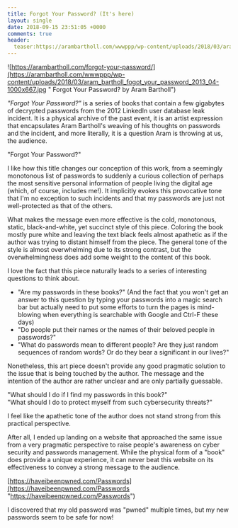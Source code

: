 ```yaml
---
title: Forgot Your Password? (It's here)
layout: single
date: 2018-09-15 23:51:05 +0000
comments: true
header:
  teaser:https://arambartholl.com/wwwppp/wp-content/uploads/2018/03/aram_bartholl_fogot_your_password_2013_04-1000x667.jpg " Forgot Your Password? by Aram Bartholl"
---
```

![https://arambartholl.com/forgot-your-password/](https://arambartholl.com/wwwppp/wp-content/uploads/2018/03/aram_bartholl_fogot_your_password_2013_04-1000x667.jpg " Forgot Your Password? by Aram Bartholl")

_"Forgot Your Password?"_ is a series of books that contain a few gigabytes of decrypted passwords from the 2012 LinkedIn user database leak incident. It is a physical archive of the past event, it is an artist expression that encapsulates Aram Bartholl's weaving of his thoughts on passwords and the incident, and more literally, it is a question Aram is throwing at us, the audience.

"Forgot Your Password?"

I like how this title changes our conception of this work, from a seemingly monotonous list of passwords to suddenly a curious collection of perhaps the most sensitive personal information of people living the digital age (which, of course, includes me!). It implicitly evokes this provocative tone that I'm no exception to such incidents and that my passwords are just not well-protected as that of the others.

What makes the message even more effective is the cold, monotonous, static, black-and-white, yet succinct style of this piece. Coloring the book mostly pure white and leaving the text black feels almost apathetic as if the author was trying to distant himself from the piece. The general tone of the style is almost overwhelming due to its strong contrast, but the overwhelmingness does add some weight to the content of this book.

I love the fact that this piece naturally leads to a series of interesting questions to think about.

* "Are my passwords in these books?" (And the fact that you won't get an answer to this question by typing your passwords into a magic search bar but actually need to put some efforts to turn the pages is mind-blowing when everything is searchable with Google and Ctrl-F these days)
* "Do people put their names or the names of their beloved people in passwords?"
* "What do passwords mean to different people? Are they just random sequences of random words? Or do they bear a significant in our lives?"

Nonetheless, this art piece doesn't provide any good pragmatic solution to the issue that is being touched by the author. The message and the intention of the author are rather unclear and are only partially guessable.

"What should I do if I find my passwords in this book?"  
"What should I do to protect myself from such cybersecurity threats?"

I feel like the apathetic tone of the author does not stand strong from this practical perspective.

After all, I ended up landing on a website that approached the same issue from a very pragmatic perspective to raise people's awareness on cyber security and passwords management. While the physical form of a "book" does provide a unique experience, it can never beat this website on its effectiveness to convey a strong message to the audience.

[https://haveibeenpwned.com/Passwords](https://haveibeenpwned.com/Passwords "https://haveibeenpwned.com/Passwords")

I discovered that my old password was "pwned" multiple times, but my new passwords seem to be safe for now!
